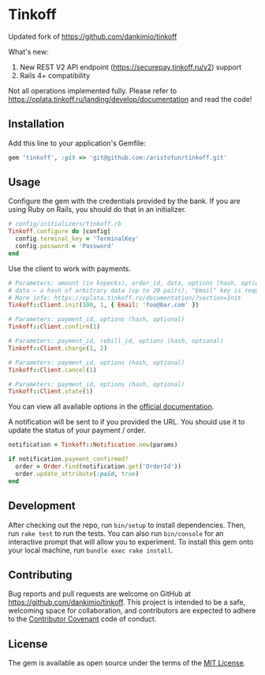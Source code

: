 # Tinkoff

Updated fork of https://github.com/dankimio/tinkoff

What's new: 
1. New REST V2 API endpoint (https://securepay.tinkoff.ru/v2) support
2. Rails 4+ compatibility

Not all operations implemented fully.
Please refer to https://oplata.tinkoff.ru/landing/develop/documentation and read the code!

## Installation

Add this line to your application's Gemfile:

```ruby
gem 'tinkoff', :git => 'git@github.com:/aristofun/tinkoff.git'
```


## Usage

Configure the gem with the credentials provided by the bank. If you are using Ruby on Rails, you should do that in an initializer.

```ruby
# config/initializers/tinkoff.rb
Tinkoff.configure do |config|
  config.terminal_key = 'TerminalKey'
  config.password = 'Password'
end
```

Use the client to work with payments.

```ruby
# Parameters: amount (in kopecks), order_id, data, options (hash, optional)
# data — a hash of arbitrary data (up to 20 pairs), "Email" key is required
# More info: https://oplata.tinkoff.ru/documentation/?section=Init
Tinkoff::Client.init(100, 1, { Email: 'foo@bar.com' })

# Parameters: payment_id, options (hash, optional)
Tinkoff::Client.confirm(1)

# Parameters: payment_id, rebill_id, options (hash, optional)
Tinkoff::Client.charge(1, 2)

# Parameters: payment_id, options (hash, optional)
Tinkoff::Client.cancel(1)

# Parameters: payment_id, options (hash, optional)
Tinkoff::Client.state(1)
```

You can view all available options in the [official documentation](https://oplata.tinkoff.ru/documentation/?section=aboutMet).

A notification will be sent to if you provided the URL. You should use it to update the status of your payment / order.

```ruby
notification = Tinkoff::Notification.new(params)

if notification.payment_confirmed?
  order = Order.find(notification.get('OrderId')) 
  order.update_attribute(:paid, true)
end
```


## Development

After checking out the repo, run `bin/setup` to install dependencies. Then, run `rake test` to run the tests. You can also run `bin/console` for an interactive prompt that will allow you to experiment. To install this gem onto your local machine, run `bundle exec rake install`.

## Contributing

Bug reports and pull requests are welcome on GitHub at https://github.com/dankimio/tinkoff. This project is intended to be a safe, welcoming space for collaboration, and contributors are expected to adhere to the [Contributor Covenant](http://contributor-covenant.org) code of conduct.

## License

The gem is available as open source under the terms of the [MIT License](http://opensource.org/licenses/MIT).
